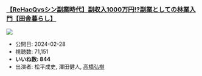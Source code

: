 ### [【ReHacQvsシン副業時代】副収入1000万円!?副業としての林業入門【田舎暮らし】](https://www.youtube.com/watch?v=po0lO_YHy7s)
[![](https://img.youtube.com/vi/po0lO_YHy7s/sddefault.jpg)](https://www.youtube.com/watch?v=po0lO_YHy7s)
-   公開日: 2024-02-28
-   視聴数: 71,151
-   **いいね数: 844**
-   出演者: 松平成史, 澤田健人, [高橋弘樹](/rehacq_fan/people/高橋弘樹 "wikilink")
